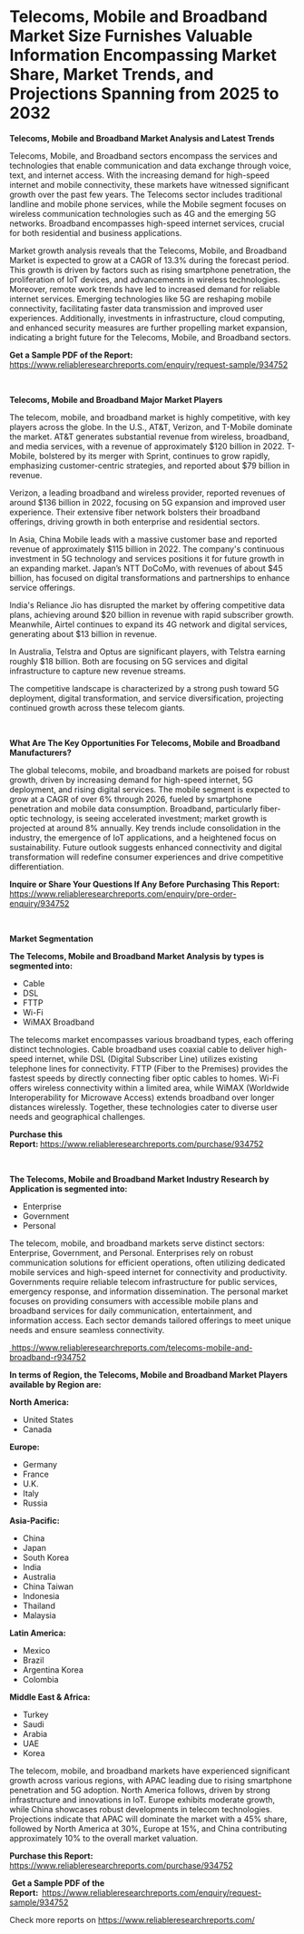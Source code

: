 <p><h1>Telecoms, Mobile and Broadband Market Size Furnishes Valuable Information Encompassing Market Share, Market Trends, and Projections Spanning from 2025 to 2032</h1></p><p><strong>Telecoms, Mobile and Broadband Market Analysis and Latest Trends</strong></p>
<p><p>Telecoms, Mobile, and Broadband sectors encompass the services and technologies that enable communication and data exchange through voice, text, and internet access. With the increasing demand for high-speed internet and mobile connectivity, these markets have witnessed significant growth over the past few years. The Telecoms sector includes traditional landline and mobile phone services, while the Mobile segment focuses on wireless communication technologies such as 4G and the emerging 5G networks. Broadband encompasses high-speed internet services, crucial for both residential and business applications.</p><p>Market growth analysis reveals that the Telecoms, Mobile, and Broadband Market is expected to grow at a CAGR of 13.3% during the forecast period. This growth is driven by factors such as rising smartphone penetration, the proliferation of IoT devices, and advancements in wireless technologies. Moreover, remote work trends have led to increased demand for reliable internet services. Emerging technologies like 5G are reshaping mobile connectivity, facilitating faster data transmission and improved user experiences. Additionally, investments in infrastructure, cloud computing, and enhanced security measures are further propelling market expansion, indicating a bright future for the Telecoms, Mobile, and Broadband sectors.</p></p>
<p><strong>Get a Sample PDF of the Report:&nbsp;</strong> <a href="https://www.reliableresearchreports.com/enquiry/request-sample/934752?utm_campaign=3360&utm_medium=2&utm_source=Github&utm_content=ia&utm_term=08042025&utm_id=telecoms-mobile-and-broadband">https://www.reliableresearchreports.com/enquiry/request-sample/934752</a></p>
<p>&nbsp;</p>
<p><strong>Telecoms, Mobile and Broadband Major Market Players</strong></p>
<p><p>The telecom, mobile, and broadband market is highly competitive, with key players across the globe. In the U.S., AT&T, Verizon, and T-Mobile dominate the market. AT&T generates substantial revenue from wireless, broadband, and media services, with a revenue of approximately $120 billion in 2022. T-Mobile, bolstered by its merger with Sprint, continues to grow rapidly, emphasizing customer-centric strategies, and reported about $79 billion in revenue.</p><p>Verizon, a leading broadband and wireless provider, reported revenues of around $136 billion in 2022, focusing on 5G expansion and improved user experience. Their extensive fiber network bolsters their broadband offerings, driving growth in both enterprise and residential sectors.</p><p>In Asia, China Mobile leads with a massive customer base and reported revenue of approximately $115 billion in 2022. The company's continuous investment in 5G technology and services positions it for future growth in an expanding market. Japan’s NTT DoCoMo, with revenues of about $45 billion, has focused on digital transformations and partnerships to enhance service offerings.</p><p>India's Reliance Jio has disrupted the market by offering competitive data plans, achieving around $20 billion in revenue with rapid subscriber growth. Meanwhile, Airtel continues to expand its 4G network and digital services, generating about $13 billion in revenue.</p><p>In Australia, Telstra and Optus are significant players, with Telstra earning roughly $18 billion. Both are focusing on 5G services and digital infrastructure to capture new revenue streams.</p><p>The competitive landscape is characterized by a strong push toward 5G deployment, digital transformation, and service diversification, projecting continued growth across these telecom giants.</p></p>
<p>&nbsp;</p>
<p><strong>What Are The Key Opportunities For Telecoms, Mobile and Broadband Manufacturers?</strong></p>
<p><p>The global telecoms, mobile, and broadband markets are poised for robust growth, driven by increasing demand for high-speed internet, 5G deployment, and rising digital services. The mobile segment is expected to grow at a CAGR of over 6% through 2026, fueled by smartphone penetration and mobile data consumption. Broadband, particularly fiber-optic technology, is seeing accelerated investment; market growth is projected at around 8% annually. Key trends include consolidation in the industry, the emergence of IoT applications, and a heightened focus on sustainability. Future outlook suggests enhanced connectivity and digital transformation will redefine consumer experiences and drive competitive differentiation.</p></p>
<p><strong>Inquire or Share Your Questions If Any Before Purchasing This Report:</strong> <a href="https://www.reliableresearchreports.com/enquiry/pre-order-enquiry/934752?utm_campaign=3360&utm_medium=2&utm_source=Github&utm_content=ia&utm_term=08042025&utm_id=telecoms-mobile-and-broadband">https://www.reliableresearchreports.com/enquiry/pre-order-enquiry/934752</a></p>
<p>&nbsp;</p>
<p><strong>Market Segmentation</strong></p>
<p><strong>The Telecoms, Mobile and Broadband Market Analysis by types is segmented into:</strong></p>
<p><ul><li>Cable</li><li>DSL</li><li>FTTP</li><li>Wi-Fi</li><li>WiMAX Broadband</li></ul></p>
<p><p>The telecoms market encompasses various broadband types, each offering distinct technologies. Cable broadband uses coaxial cable to deliver high-speed internet, while DSL (Digital Subscriber Line) utilizes existing telephone lines for connectivity. FTTP (Fiber to the Premises) provides the fastest speeds by directly connecting fiber optic cables to homes. Wi-Fi offers wireless connectivity within a limited area, while WiMAX (Worldwide Interoperability for Microwave Access) extends broadband over longer distances wirelessly. Together, these technologies cater to diverse user needs and geographical challenges.</p></p>
<p><strong>Purchase this Report:&nbsp;</strong><a href="https://www.reliableresearchreports.com/purchase/934752?utm_campaign=3360&utm_medium=2&utm_source=Github&utm_content=ia&utm_term=08042025&utm_id=telecoms-mobile-and-broadband">https://www.reliableresearchreports.com/purchase/934752</a></p>
<p>&nbsp;</p>
<p><strong>The Telecoms, Mobile and Broadband Market Industry Research by Application is segmented into:</strong></p>
<p><ul><li>Enterprise</li><li>Government</li><li>Personal</li></ul></p>
<p><p>The telecom, mobile, and broadband markets serve distinct sectors: Enterprise, Government, and Personal. Enterprises rely on robust communication solutions for efficient operations, often utilizing dedicated mobile services and high-speed internet for connectivity and productivity. Governments require reliable telecom infrastructure for public services, emergency response, and information dissemination. The personal market focuses on providing consumers with accessible mobile plans and broadband services for daily communication, entertainment, and information access. Each sector demands tailored offerings to meet unique needs and ensure seamless connectivity.</p></p>
<p><a href="https://www.reliableresearchreports.com/telecoms-mobile-and-broadband-r934752?utm_campaign=3360&utm_medium=2&utm_source=Github&utm_content=ia&utm_term=08042025&utm_id=telecoms-mobile-and-broadband">&nbsp;https://www.reliableresearchreports.com/telecoms-mobile-and-broadband-r934752</a></p>
<p><strong>In terms of Region, the Telecoms, Mobile and Broadband Market Players available by Region are:</strong></p>
<p>
    <p> <strong> North America: </strong>
        <ul>
            <li>United States</li>
            <li>Canada</li>
        </ul>
        </p> 
    <p> <strong> Europe: </strong>
        <ul>
            <li>Germany</li>
            <li>France</li>
            <li>U.K.</li>
            <li>Italy</li>
            <li>Russia</li>
        </ul>
        </p> 
    <p> <strong> Asia-Pacific: </strong>
        <ul>
            <li>China</li>
            <li>Japan</li>
            <li>South Korea</li>
            <li>India</li>
            <li>Australia</li>
            <li>China Taiwan</li>
            <li>Indonesia</li>
            <li>Thailand</li>
            <li>Malaysia</li>
        </ul>
        </p> 
    <p> <strong> Latin America: </strong>
        <ul>
            <li>Mexico</li>
            <li>Brazil</li>
            <li>Argentina Korea</li>
            <li>Colombia</li>
        </ul>
        </p> 
    <p> <strong> Middle East & Africa: </strong>
        <ul>
            <li>Turkey</li>
            <li>Saudi</li>
            <li>Arabia</li>
            <li>UAE</li>
            <li>Korea</li>
        </ul>
    </p>
    </p>
<p><p>The telecom, mobile, and broadband markets have experienced significant growth across various regions, with APAC leading due to rising smartphone penetration and 5G adoption. North America follows, driven by strong infrastructure and innovations in IoT. Europe exhibits moderate growth, while China showcases robust developments in telecom technologies. Projections indicate that APAC will dominate the market with a 45% share, followed by North America at 30%, Europe at 15%, and China contributing approximately 10% to the overall market valuation.</p></p>
<p><strong>Purchase this Report: </strong><a href="https://www.reliableresearchreports.com/purchase/934752?utm_campaign=3360&utm_medium=2&utm_source=Github&utm_content=ia&utm_term=08042025&utm_id=telecoms-mobile-and-broadband">https://www.reliableresearchreports.com/purchase/934752</a></p>
<p>&nbsp;<strong>Get a Sample PDF of the Report:&nbsp;&nbsp;</strong><a href="https://www.reliableresearchreports.com/enquiry/request-sample/934752?utm_campaign=3360&utm_medium=2&utm_source=Github&utm_content=ia&utm_term=08042025&utm_id=telecoms-mobile-and-broadband">https://www.reliableresearchreports.com/enquiry/request-sample/934752</a></p>
<p><strong></strong></p>
<p>Check more reports on <a href="https://www.reliableresearchreports.com/?utm_campaign=3360&utm_medium=2&utm_source=Github&utm_content=ia&utm_term=08042025&utm_id=telecoms-mobile-and-broadband">https://www.reliableresearchreports.com/</a></p>
